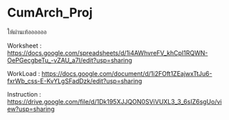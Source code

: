 # CumArch_Proj
ให้ผ่านเท้ออออออ 

Worksheet : https://docs.google.com/spreadsheets/d/1i4AWhvreFV_khCpI1RQWN-OePGecgbeTu_-vZAU_a7I/edit?usp=sharing

WorkLoad : https://docs.google.com/document/d/1i2FOft1ZEajwxTtJu6-fxrWb_css-E-KvYLgSFadDzk/edit?usp=sharing

Instruction : https://drive.google.com/file/d/1Dk195XJJQON0SViVUXL3_3_6sIZ6sgUo/view?usp=sharing
